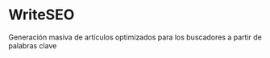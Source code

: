 # WriteSEO
Generación masiva de artículos optimizados para los buscadores a partir de palabras clave 
